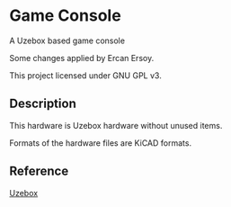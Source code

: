 # Game Console

A Uzebox based game console

Some changes applied by Ercan Ersoy.

This project licensed under GNU GPL v3.

## Description

This hardware is Uzebox hardware without unused items.

Formats of the hardware files are KiCAD formats.

## Reference

[Uzebox](http://uzebox.org/wiki/Main_Page)
